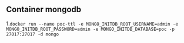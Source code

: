 ## Container mongodb

1.```docker run --name poc-ttl -e MONGO_INITDB_ROOT_USERNAME=admin -e MONGO_INITDB_ROOT_PASSWORD=admin -e MONGO_INITDB_DATABASE=poc -p 27017:27017 -d mongo```